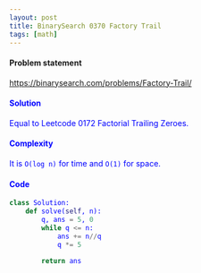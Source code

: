 ```yaml
---
layout: post
title: BinarySearch 0370 Factory Trail
tags: [math]
---
```


#### Problem statement

<a href="https://binarysearch.com/problems/Factory-Trail/"> <font color = blue>https://binarysearch.com/problems/Factory-Trail/

#### Solution
Equal to Leetcode 0172 Factorial Trailing Zeroes.

#### Complexity
It is `O(log n)` for time and `O(1)` for space.

#### Code
```python
class Solution:
    def solve(self, n):
        q, ans = 5, 0
        while q <= n:
            ans += n//q
            q *= 5
            
        return ans 
```
